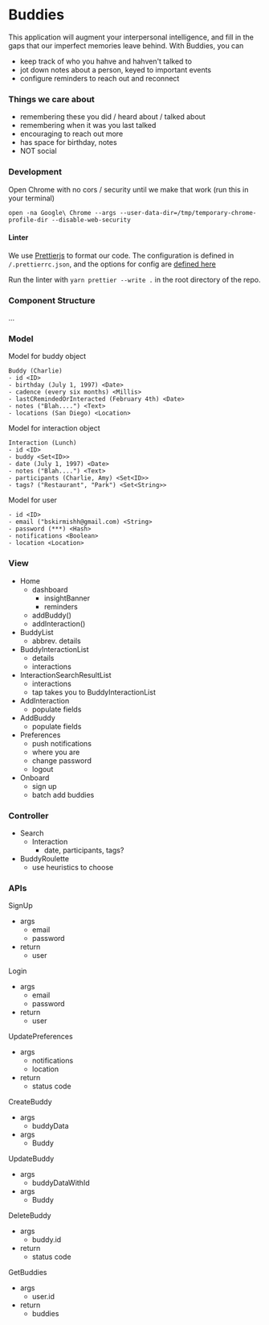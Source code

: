 # Buddies

This application will augment your interpersonal intelligence, and fill in
the gaps that our imperfect memories leave behind. With Buddies, you can

-   keep track of who you hahve and hahven't talked to
-   jot down notes about a person, keyed to important events
-   configure reminders to reach out and reconnect

### Things we care about

-   remembering these you did / heard about / talked about
-   remembering when it was you last talked
-   encouraging to reach out more
-   has space for birthday, notes
-   NOT social

### Development

Open Chrome with no cors / security until we make that work (run this in your terminal)

```
open -na Google\ Chrome --args --user-data-dir=/tmp/temporary-chrome-profile-dir --disable-web-security
```

#### Linter

We use [Prettierjs](https://prettier.io/docs/en/options.html) to format our code. The configuration is defined in `/.prettierrc.json`, and the options for config are [defined here](https://prettier.io/docs/en/options.html)

Run the linter with `yarn prettier --write .` in the root directory of the repo.

### Component Structure

...

### Model

Model for buddy object

```
Buddy (Charlie)
- id <ID>
- birthday (July 1, 1997) <Date>
- cadence (every six months) <Millis>
- lastCRemindedOrInteracted (February 4th) <Date>
- notes ("Blah....") <Text>
- locations (San Diego) <Location>
```

Model for interaction object

```
Interaction (Lunch)
- id <ID>
- buddy <Set<ID>>
- date (July 1, 1997) <Date>
- notes ("Blah....") <Text>
- participants (Charlie, Amy) <Set<ID>>
- tags? ("Restaurant", "Park") <Set<String>>
```

Model for user

```
- id <ID>
- email ("bskirmishh@gmail.com) <String>
- password (***) <Hash>
- notifications <Boolean>
- location <Location>
```

### View

-   Home
    -   dashboard
        -   insightBanner
        -   reminders
    -   addBuddy()
    -   addInteraction()
-   BuddyList
    -   abbrev. details
-   BuddyInteractionList
    -   details
    -   interactions
-   InteractionSearchResultList
    -   interactions
    -   tap takes you to BuddyInteractionList
-   AddInteraction
    -   populate fields
-   AddBuddy
    -   populate fields
-   Preferences
    -   push notifications
    -   where you are
    -   change password
    -   logout
-   Onboard
    -   sign up
    -   batch add buddies

### Controller

-   Search
    -   Interaction
        -   date, participants, tags?
-   BuddyRoulette
    -   use heuristics to choose

### APIs

SignUp

-   args
    -   email
    -   password
-   return
    -   user

Login

-   args
    -   email
    -   password
-   return
    -   user

UpdatePreferences

-   args
    -   notifications
    -   location
-   return
    -   status code

CreateBuddy

-   args
    -   buddyData
-   args
    -   Buddy

UpdateBuddy

-   args
    -   buddyDataWithId
-   args
    -   Buddy

DeleteBuddy

-   args
    -   buddy.id
-   return
    -   status code

GetBuddies

-   args
    -   user.id
-   return
    -   buddies
